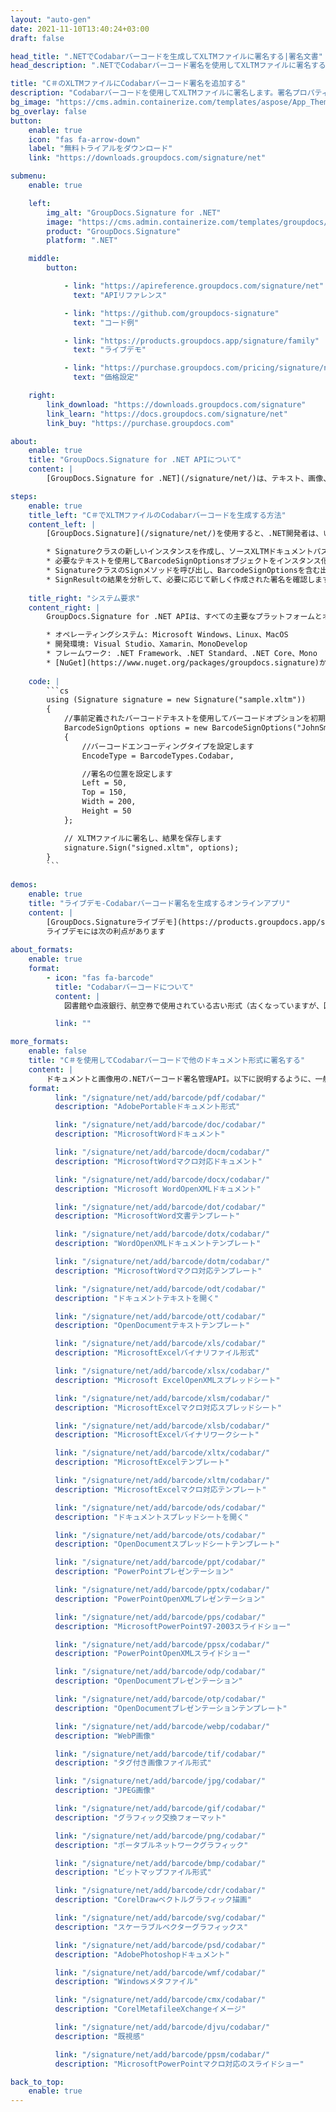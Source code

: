 ```yaml
---
layout: "auto-gen"
date: 2021-11-10T13:40:24+03:00
draft: false

head_title: ".NETでCodabarバーコードを生成してXLTMファイルに署名する|署名文書"
head_description: ".NETでCodabarバーコード署名を使用してXLTMファイルに署名する-人気のあるビジネスドキュメントや画像ファイル形式にバーコードを追加します."

title: "C＃のXLTMファイルにCodabarバーコード署名を追加する"
description: "Codabarバーコードを使用してXLTMファイルに署名します。署名プロパティを操作し、ニーズに合ったドキュメント内で高度な署名オプションを設定します."
bg_image: "https://cms.admin.containerize.com/templates/aspose/App_Themes/V3/images/bg/header1.png"
bg_overlay: false
button:
    enable: true
    icon: "fas fa-arrow-down"
    label: "無料トライアルをダウンロード"
    link: "https://downloads.groupdocs.com/signature/net"

submenu:
    enable: true

    left:
        img_alt: "GroupDocs.Signature for .NET"
        image: "https://cms.admin.containerize.com/templates/groupdocs/images/product-logos/90x90-noborder/groupdocs-signature-net.png"
        product: "GroupDocs.Signature"
        platform: ".NET"

    middle:
        button:

            - link: "https://apireference.groupdocs.com/signature/net"
              text: "APIリファレンス"

            - link: "https://github.com/groupdocs-signature"
              text: "コード例"

            - link: "https://products.groupdocs.app/signature/family"
              text: "ライブデモ"

            - link: "https://purchase.groupdocs.com/pricing/signature/net"
              text: "価格設定"

    right:
        link_download: "https://downloads.groupdocs.com/signature"
        link_learn: "https://docs.groupdocs.com/signature/net"
        link_buy: "https://purchase.groupdocs.com"

about:
    enable: true
    title: "GroupDocs.Signature for .NET APIについて"
    content: |
        [GroupDocs.Signature for .NET](/signature/net/)は、テキスト、画像、バーコード、スタンプ、フォームフィールド、QRコード、メタデータなどのさまざまな署名タイプを使用してデジタルドキュメントに電子署名するネイティブ.NETAPIです。ユーザーは、PDF、Microsoft Word、Excelワークシート、PowerPointプレゼンテーション、Adobe Photoshop、メタファイル、および画像ファイル形式内のデジタル署名を追加、編集、検証、削除、および検索でき、必要に応じて署名プロパティをカスタマイズするための追加サポートがあります。

steps:
    enable: true
    title_left: "C＃でXLTMファイルのCodabarバーコードを生成する方法"
    content_left: |
        [GroupDocs.Signature](/signature/net/)を使用すると、.NET開発者は、いくつかの簡単な手順を実行することで、アプリケーション内のXLTMファイルにCodabarバーコードを簡単に追加できます。

        * Signatureクラスの新しいインスタンスを作成し、ソースXLTMドキュメントパスをコンストラクターパラメーターとして渡します。
        * 必要なテキストを使用してBarcodeSignOptionsオブジェクトをインスタンス化し、EncodeTypeプロパティをCodabarに設定します。
        * SignatureクラスのSignメソッドを呼び出し、BarcodeSignOptionsを含む出力XLTMファイル名を渡します。
        * SignResultの結果を分析して、必要に応じて新しく作成された署名を確認します。
        
    title_right: "システム要求"
    content_right: |
        GroupDocs.Signature for .NET APIは、すべての主要なプラットフォームとオペレーティングシステムでサポートされています。以下のコードを実行する前に、システムに次の前提条件がインストールされていることを確認してください。

        * オペレーティングシステム: Microsoft Windows、Linux、MacOS
        * 開発環境: Visual Studio、Xamarin、MonoDevelop
        * フレームワーク: .NET Framework、.NET Standard、.NET Core、Mono
        * [NuGet](https://www.nuget.org/packages/groupdocs.signature)からGroupDocs.Signaturefor.NETの最新バージョンをダウンロードします
        
    code: |
        ```cs
        using (Signature signature = new Signature("sample.xltm"))
        {
            //事前定義されたバーコードテキストを使用してバーコードオプションを初期化します
            BarcodeSignOptions options = new BarcodeSignOptions("JohnSmith")
            {
                //バーコードエンコーディングタイプを設定します
                EncodeType = BarcodeTypes.Codabar,

                //署名の位置を設定します
                Left = 50,
                Top = 150,
                Width = 200,
                Height = 50
            };

            // XLTMファイルに署名し、結果を保存します 
            signature.Sign("signed.xltm", options);
        }
        ```
        
demos:
    enable: true
    title: "ライブデモ-Codabarバーコード署名を生成するオンラインアプリ"
    content: |
        [GroupDocs.Signatureライブデモ](https://products.groupdocs.app/signature/family)サイトにアクセスして、CodabarバーコードをXLTMファイルに今すぐ追加してください。  
        ライブデモには次の利点があります
        
about_formats:
    enable: true
    format:
        - icon: "fas fa-barcode"
          title: "Codabarバーコードについて"
          content: |
            図書館や血液銀行、航空券で使用されている古い形式（古くなっていますが、図書館ではまだ広く使用されています）

          link: ""

more_formats:
    enable: false
    title: "C＃を使用してCodabarバーコードで他のドキュメント形式に署名する"
    content: |
        ドキュメントと画像用の.NETバーコード署名管理API。以下に説明するように、一般的なファイル形式のいくつかにバーコード署名を追加します。
    format: 
          link: "/signature/net/add/barcode/pdf/codabar/"
          description: "AdobePortableドキュメント形式"

          link: "/signature/net/add/barcode/doc/codabar/"
          description: "MicrosoftWordドキュメント"

          link: "/signature/net/add/barcode/docm/codabar/"
          description: "MicrosoftWordマクロ対応ドキュメント"

          link: "/signature/net/add/barcode/docx/codabar/"
          description: "Microsoft WordOpenXMLドキュメント"

          link: "/signature/net/add/barcode/dot/codabar/"
          description: "MicrosoftWord文書テンプレート"

          link: "/signature/net/add/barcode/dotx/codabar/"
          description: "WordOpenXMLドキュメントテンプレート"

          link: "/signature/net/add/barcode/dotm/codabar/"
          description: "MicrosoftWordマクロ対応テンプレート"       

          link: "/signature/net/add/barcode/odt/codabar/"
          description: "ドキュメントテキストを開く"

          link: "/signature/net/add/barcode/ott/codabar/"
          description: "OpenDocumentテキストテンプレート"

          link: "/signature/net/add/barcode/xls/codabar/"
          description: "MicrosoftExcelバイナリファイル形式"

          link: "/signature/net/add/barcode/xlsx/codabar/"
          description: "Microsoft ExcelOpenXMLスプレッドシート"

          link: "/signature/net/add/barcode/xlsm/codabar/"
          description: "MicrosoftExcelマクロ対応スプレッドシート"

          link: "/signature/net/add/barcode/xlsb/codabar/"
          description: "MicrosoftExcelバイナリワークシート"

          link: "/signature/net/add/barcode/xltx/codabar/"
          description: "MicrosoftExcelテンプレート"

          link: "/signature/net/add/barcode/xltm/codabar/"
          description: "MicrosoftExcelマクロ対応テンプレート"

          link: "/signature/net/add/barcode/ods/codabar/"
          description: "ドキュメントスプレッドシートを開く"

          link: "/signature/net/add/barcode/ots/codabar/"
          description: "OpenDocumentスプレッドシートテンプレート"

          link: "/signature/net/add/barcode/ppt/codabar/"
          description: "PowerPointプレゼンテーション"

          link: "/signature/net/add/barcode/pptx/codabar/"
          description: "PowerPointOpenXMLプレゼンテーション"

          link: "/signature/net/add/barcode/pps/codabar/"
          description: "MicrosoftPowerPoint97-2003スライドショー"

          link: "/signature/net/add/barcode/ppsx/codabar/"
          description: "PowerPointOpenXMLスライドショー"                              

          link: "/signature/net/add/barcode/odp/codabar/"
          description: "OpenDocumentプレゼンテーション"

          link: "/signature/net/add/barcode/otp/codabar/"
          description: "OpenDocumentプレゼンテーションテンプレート"

          link: "/signature/net/add/barcode/webp/codabar/"
          description: "WebP画像"

          link: "/signature/net/add/barcode/tif/codabar/"
          description: "タグ付き画像ファイル形式"

          link: "/signature/net/add/barcode/jpg/codabar/"
          description: "JPEG画像"

          link: "/signature/net/add/barcode/gif/codabar/"
          description: "グラフィック交換フォーマット"

          link: "/signature/net/add/barcode/png/codabar/"
          description: "ポータブルネットワークグラフィック"

          link: "/signature/net/add/barcode/bmp/codabar/"
          description: "ビットマップファイル形式"

          link: "/signature/net/add/barcode/cdr/codabar/"
          description: "CorelDrawベクトルグラフィック描画"

          link: "/signature/net/add/barcode/svg/codabar/"
          description: "スケーラブルベクターグラフィックス"

          link: "/signature/net/add/barcode/psd/codabar/"
          description: "AdobePhotoshopドキュメント"

          link: "/signature/net/add/barcode/wmf/codabar/"
          description: "Windowsメタファイル"        

          link: "/signature/net/add/barcode/cmx/codabar/"
          description: "CorelMetafileeXchangeイメージ"

          link: "/signature/net/add/barcode/djvu/codabar/"
          description: "既視感"

          link: "/signature/net/add/barcode/ppsm/codabar/"
          description: "MicrosoftPowerPointマクロ対応のスライドショー"

back_to_top:
    enable: true
---
```

